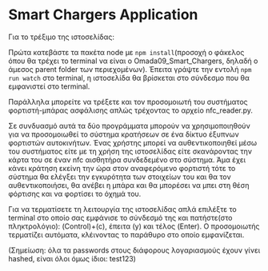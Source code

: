 # Smart Chargers Application

Για το τρέξιμο της ιστοσελίδας:

Πρώτα κατεβάστε τα πακέτα node με `npm install`(προσοχή ο φάκελος όπου θα τρέχει το terminal να είναι ο Omada09_Smart_Chargers, δηλαδή ο άμεσος parent folder των περιεχομένων).
Έπειτα γράψτε την εντολή `npm run watch` στο terminal, η ιστοσελίδα θα βρίσκεται στο σύνδεσμο που θα εμφανιστεί στο terminal.

Παράλληλα μπορείτε να τρέξετε και τον προσομοιωτή του συστήματος φορτιστή-μπάρας ασφάλισης απλώς τρέχοντας το αρχείο nfc_reader.py.

Σε συνδυασμό αυτά τα δύο προγράμματα μπορούν να χρησιμοποιηθούν για να προσομοιωθεί το σύστημα κρατήσεων σε ένα δίκτυο έξυπνων φορτιστών αυτοκινήτων. 
Ένας χρήστης μπορεί να αυθεντικοποιηθεί μέσω του συστήματος είτε με τη χρήση της ιστοσελίδας είτε σκανάροντας την κάρτα του σε έναν nfc αισθητήρα συνδεδεμένο στο σύστημα. 
Άμα έχει κάνει κράτηση εκείνη την ώρα στον αναφερόμενο φορτιστή τότε το σύστημα θα ελέγξει την εγκυρότητα των στοιχείων του και θα τον αυθεντικοποιήσει, θα ανέβει η μπάρα και θα μπορέσει να μπει στη θέση φόρτισης και να φορτίσει το όχημά του.

Για να τερματίσετε τη λειτουργία της ιστοσελίδας απλά επιλέξτε το terminal στο οποίο σας εμφάνισε το σύνδεσμό της και πατήστε(στο πληκτρολόγιο): (Control)+(c), έπειτα (y) και τέλος (Enter).
Ο προσομοιωτής τερματίζει αυτόματα, κλέινοντας το παράθυρο στο οποίο εμφανίζεται.

(Σημείωση: όλα τα passwords στους διάφορους λογαριασμούς έχουν γίνει hashed, είναι όλοι όμως ίδιοι: test123)
